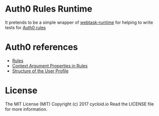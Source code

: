 Auth0 Rules Runtime
===================

It pretends to be a simple wrapper of [webtask-runtime](https://github.com/auth0/webtask-runtime) for helping to write tests for [Auth0 rules](https://auth0.com/docs/rules)

# Auth0 references

* [Rules](https://auth0.com/docs/rules)
* [Context Argument Properties in Rules](https://auth0.com/docs/rules/context)
* [Structure of the User Profile](https://auth0.com/docs/user-profile/user-profile-structure)

# License

The MIT License (MIT) Copyright (c) 2017 cycloid.io Read the LICENSE file for more information.
